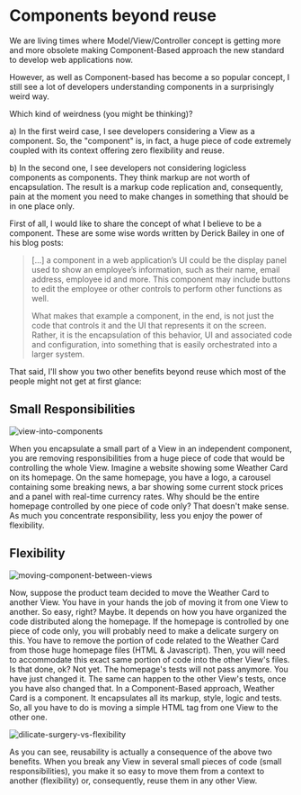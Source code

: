 # Components beyond reuse

We are living times where Model/View/Controller concept is getting more and more obsolete making Component-Based approach the new standard to develop web applications now. 

However, as well as Component-based has become a so popular concept, I still see a lot of developers understanding components in a surprisingly weird way.

Which kind of weirdness (you might be thinking)?

a) In the first weird case, I see developers considering a View as a component. So, the "component" is, in fact, a huge piece of code extremely coupled with its context offering zero flexibility and reuse.
 
b) In the second one, I see developers not considering logicless components as components. They think markup are not worth of encapsulation. The result is a markup code replication and, consequently, pain at the moment you need to make changes in something that should be in one place only.

First of all, I would like to share the concept of what I believe to be a component. These are some wise words written by Derick Bailey in one of his blog posts:

> [...] a component in a web application’s UI could be the display panel used to show an employee’s information, such as their name, email address, employee id and more. This component may include buttons to edit the employee or other controls to perform other functions as well.
>
>What makes that example a component, in the end, is not just the code that controls it and the UI that represents it on the screen. Rather, it is the encapsulation of this behavior, UI and associated code and configuration, into something that is easily orchestrated into a larger system.

That said, I'll show you two other benefits beyond reuse which most of the people might not get at first glance:

## Small Responsibilities

![view-into-components](https://user-images.githubusercontent.com/4738687/35625921-2fc52e08-067b-11e8-9c2c-460e79a87dd5.png)

When you encapsulate a small part of a View in an independent component, you are removing responsibilities from a huge piece of code that would be controlling the whole View. Imagine a website showing some Weather Card on its homepage. On the same homepage, you have a logo, a carousel containing some breaking news, a bar showing some current stock prices and a panel with real-time currency rates. Why should be the entire homepage controlled by one piece of code only? That doesn't make sense. As much you concentrate responsibility, less you enjoy the power of flexibility.

## Flexibility

![moving-component-between-views](https://user-images.githubusercontent.com/4738687/35625929-349af1ec-067b-11e8-8c74-73c612eb3486.png)

Now, suppose the product team decided to move the Weather Card to another View. You have in your hands the job of moving it from one View to another. So easy, right?
Maybe. It depends on how you have organized the code distributed along the homepage. If the homepage is controlled by one piece of code only, you will probably need to make a delicate surgery on this. You have to remove the portion of code related to the Weather Card from those huge homepage files (HTML & Javascript). Then, you will need to accommodate this exact same portion of code into the other View's files. Is that done, ok? Not yet. The homepage's tests will not pass anymore. You have just changed it. The same can happen to the other View's tests, once you have also changed that.
In a Component-Based approach, Weather Card is a component. It encapsulates all its markup, style, logic and tests. So, all you have to do is moving a simple HTML tag from one View to the other one.

![dilicate-surgery-vs-flexibility](https://user-images.githubusercontent.com/4738687/35625938-3d17e50a-067b-11e8-8df1-aed2a12dcb66.png)

As you can see, reusability is actually a consequence of the above two benefits. When you break any View in several small pieces of code (small responsibilities), you make it so easy to move them from a context to another (flexibility) or, consequently, reuse them in any other View.
